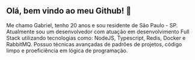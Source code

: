 ## Olá, bem vindo ao meu Github! 👋

Me chamo Gabriel, tenho 20 anos e sou residente de São Paulo - SP. Atualmente sou um desenvolvedor com atuação em desenvolvimento Full Stack utilizando tecnologias como: NodeJS, Typescript, Redis, Docker e RabbitMQ. Possuo técnicas avançadas de padrões de projetos, código limpo e proeficiência em lógica de programação.
